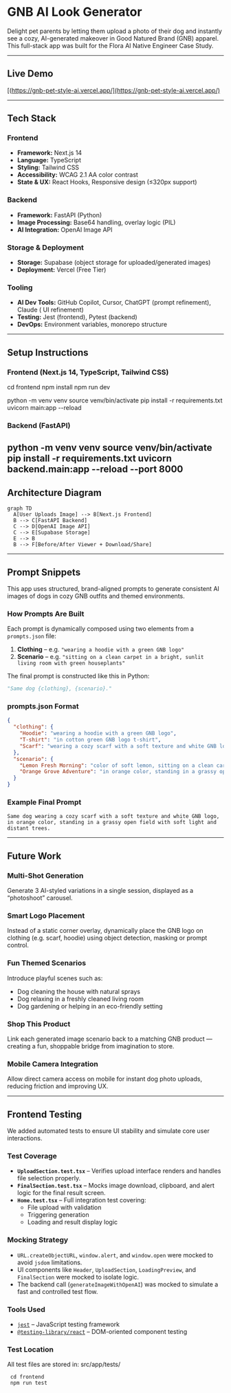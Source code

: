 # GNB AI Look Generator

Delight pet parents by letting them upload a photo of their dog and instantly see a cozy, AI-generated makeover in Good Natured Brand (GNB) apparel. This full-stack app was built for the Flora AI Native Engineer Case Study.

---

## Live Demo
[(https://gnb-pet-style-ai.vercel.app/](https://gnb-pet-style-ai.vercel.app/)

---

## Tech Stack

### Frontend
- **Framework:** Next.js 14
- **Language:** TypeScript
- **Styling:** Tailwind CSS
- **Accessibility:** WCAG 2.1 AA color contrast
- **State & UX:** React Hooks, Responsive design (≤320px support)

### Backend
- **Framework:** FastAPI (Python)
- **Image Processing:** Base64 handling, overlay logic (PIL)
- **AI Integration:** OpenAI Image API

### Storage & Deployment
- **Storage:** Supabase (object storage for uploaded/generated images)
- **Deployment:** Vercel (Free Tier)

### Tooling
- **AI Dev Tools:** GitHub Copilot, Cursor, ChatGPT (prompt refinement), Claude ( UI refinement)
- **Testing:** Jest (frontend), Pytest (backend)
- **DevOps:** Environment variables, monorepo structure

---

## Setup Instructions

### Frontend (Next.js 14, TypeScript, Tailwind CSS)

cd frontend
npm install
npm run dev

python -m venv venv
source venv/bin/activate
pip install -r requirements.txt
uvicorn main:app --reload

### Backend (FastAPI)

python -m venv venv
source venv/bin/activate
pip install -r requirements.txt
uvicorn backend.main:app --reload --port 8000
---
## Architecture Diagram

```mermaid
graph TD
  A[User Uploads Image] --> B[Next.js Frontend]
  B --> C[FastAPI Backend]
  C --> D[OpenAI Image API]
  C --> E[Supabase Storage]
  E --> B
  B --> F[Before/After Viewer + Download/Share]
```

---

## Prompt Snippets

This app uses structured, brand-aligned prompts to generate consistent AI images of dogs in cozy GNB outfits and themed environments.

### How Prompts Are Built

Each prompt is dynamically composed using two elements from a `prompts.json` file:

1. **Clothing** – e.g. `"wearing a hoodie with a green GNB logo"`
2. **Scenario** – e.g. `"sitting on a clean carpet in a bright, sunlit living room with green houseplants"`

The final prompt is constructed like this in Python:

```python
"Same dog {clothing}, {scenario}."
```

### prompts.json Format

```json
{
  "clothing": {
    "Hoodie": "wearing a hoodie with a green GNB logo",
    "T-shirt": "in cotton green GNB logo t-shirt",
    "Scarf": "wearing a cozy scarf with a soft texture and white GNB logo"
  },
  "scenario": {
    "Lemon Fresh Morning": "color of soft lemon, sitting on a clean carpet in a bright, sunlit living room with soft tones and green houseplants",
    "Orange Grove Adventure": "in orange color, standing in a grassy open field with soft light and distant trees"
  }
}
```

### Example Final Prompt

```
Same dog wearing a cozy scarf with a soft texture and white GNB logo, in orange color, standing in a grassy open field with soft light and distant trees.
```

---

## Future Work

### Multi-Shot Generation  
Generate 3 AI-styled variations in a single session, displayed as a “photoshoot” carousel.

### Smart Logo Placement  
Instead of a static corner overlay, dynamically place the GNB logo on clothing (e.g. scarf, hoodie) using object detection, masking or prompt control.

### Fun Themed Scenarios  
Introduce playful scenes such as:
- Dog cleaning the house with natural sprays  
- Dog relaxing in a freshly cleaned living room  
- Dog gardening or helping in an eco-friendly setting

### Shop This Product  
Link each generated image scenario back to a matching GNB product — creating a fun, shoppable bridge from imagination to store.

### Mobile Camera Integration  
Allow direct camera access on mobile for instant dog photo uploads, reducing friction and improving UX.

---

## Frontend Testing

We added automated tests to ensure UI stability and simulate core user interactions.

### Test Coverage

- **`UploadSection.test.tsx`** – Verifies upload interface renders and handles file selection properly.
- **`FinalSection.test.tsx`** – Mocks image download, clipboard, and alert logic for the final result screen.
- **`Home.test.tsx`** – Full integration test covering:
  - File upload with validation
  - Triggering generation
  - Loading and result display logic

### Mocking Strategy

- `URL.createObjectURL`, `window.alert`, and `window.open` were mocked to avoid `jsdom` limitations.
- UI components like `Header`, `UploadSection`, `LoadingPreview`, and `FinalSection` were mocked to isolate logic.
- The backend call (`generateImageWithOpenAI`) was mocked to simulate a fast and controlled test flow.

### Tools Used

- [`jest`](https://jestjs.io/) – JavaScript testing framework
- [`@testing-library/react`](https://testing-library.com/docs/react-testing-library/intro/) – DOM-oriented component testing

### Test Location

All test files are stored in:
src/app/tests/
```
 cd frontend
 npm run test
```


